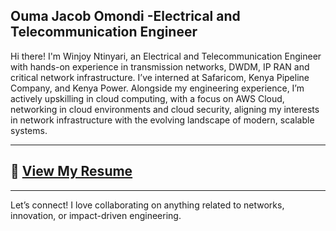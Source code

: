 
Ouma Jacob Omondi -Electrical and Telecommunication Engineer
---

Hi there! I'm Winjoy Ntinyari, an Electrical and Telecommunication Engineer with hands-on experience in transmission networks, DWDM, IP RAN and critical network infrastructure. I’ve interned at Safaricom, Kenya Pipeline Company, and Kenya Power. Alongside my engineering experience, I’m actively upskilling in cloud computing, with a focus on AWS Cloud, networking in cloud environments and cloud security, aligning my interests in network infrastructure with the evolving landscape of modern, scalable systems.

---

## 📄 [View My Resume](/assets/JACOB_OMONDI_RESUME.pdf)

---

Let’s connect! I love collaborating on anything related to networks, innovation, or impact-driven engineering.
